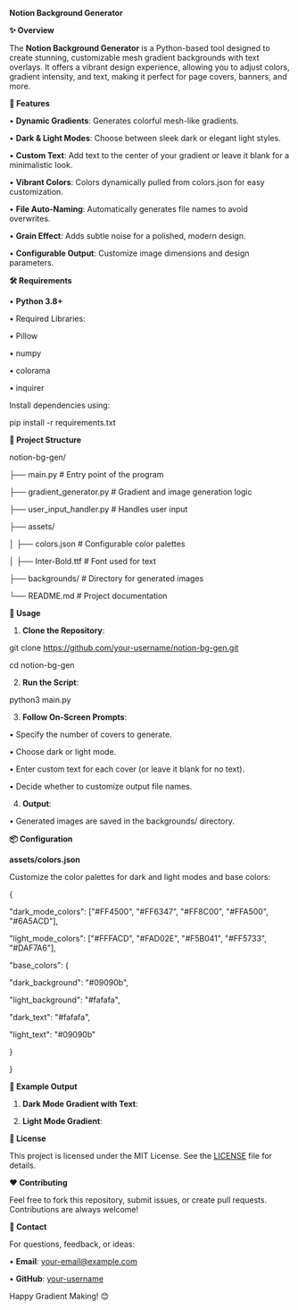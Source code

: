 **Notion Background Generator**

**✨ Overview**

The **Notion Background Generator** is a Python-based tool designed to create stunning, customizable mesh gradient backgrounds with text overlays. It offers a vibrant design experience, allowing you to adjust colors, gradient intensity, and text, making it perfect for page covers, banners, and more.

**🚀 Features**

• **Dynamic Gradients**: Generates colorful mesh-like gradients.

• **Dark & Light Modes**: Choose between sleek dark or elegant light styles.

• **Custom Text**: Add text to the center of your gradient or leave it blank for a minimalistic look.

• **Vibrant Colors**: Colors dynamically pulled from colors.json for easy customization.

• **File Auto-Naming**: Automatically generates file names to avoid overwrites.

• **Grain Effect**: Adds subtle noise for a polished, modern design.

• **Configurable Output**: Customize image dimensions and design parameters.

**🛠️ Requirements**

• **Python 3.8+**

• Required Libraries:

• Pillow

• numpy

• colorama

• inquirer

Install dependencies using:

pip install -r requirements.txt

**📂 Project Structure**

notion-bg-gen/

├── main.py \# Entry point of the program

├── gradient_generator.py \# Gradient and image generation logic

├── user_input_handler.py \# Handles user input

├── assets/

│ ├── colors.json \# Configurable color palettes

│ ├── Inter-Bold.ttf \# Font used for text

├── backgrounds/ \# Directory for generated images

└── README.md \# Project documentation

**🎨 Usage**

1. **Clone the Repository**:

git clone https://github.com/your-username/notion-bg-gen.git

cd notion-bg-gen

2. **Run the Script**:

python3 main.py

3. **Follow On-Screen Prompts**:

• Specify the number of covers to generate.

• Choose dark or light mode.

• Enter custom text for each cover (or leave it blank for no text).

• Decide whether to customize output file names.

4. **Output**:

• Generated images are saved in the backgrounds/ directory.

**📦 Configuration**

**assets/colors.json**

Customize the color palettes for dark and light modes and base colors:

{

"dark_mode_colors": \["#FF4500", "#FF6347", "#FF8C00", "#FFA500", "#6A5ACD"\],

"light_mode_colors": \["#FFFACD", "#FAD02E", "#F5B041", "#FF5733", "#DAF7A6"\],

"base_colors": {

"dark_background": "#09090b",

"light_background": "#fafafa",

"dark_text": "#fafafa",

"light_text": "#09090b"

}

}

**🌟 Example Output**

1. **Dark Mode Gradient with Text**:

2. **Light Mode Gradient**:

**📖 License**

This project is licensed under the MIT License. See the [LICENSE](LICENSE) file for details.

**❤️ Contributing**

Feel free to fork this repository, submit issues, or create pull requests. Contributions are always welcome!

**📧 Contact**

For questions, feedback, or ideas:

• **Email**: your-email@example.com

• **GitHub**: [your-username](https://github.com/your-username)

Happy Gradient Making! 😊
